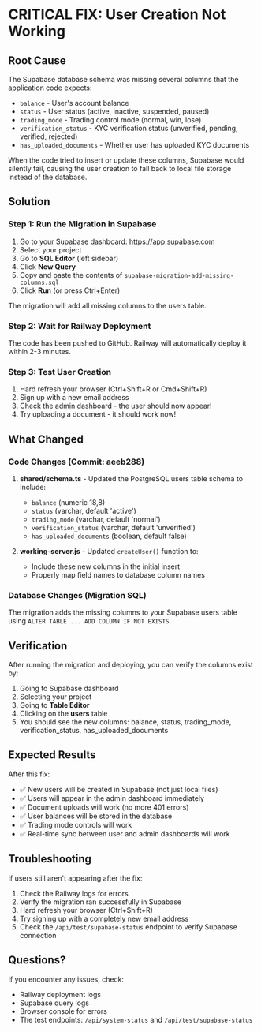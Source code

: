 # CRITICAL FIX: User Creation Not Working

## Root Cause

The Supabase database schema was missing several columns that the application code expects:
- `balance` - User's account balance
- `status` - User status (active, inactive, suspended, paused)
- `trading_mode` - Trading control mode (normal, win, lose)
- `verification_status` - KYC verification status (unverified, pending, verified, rejected)
- `has_uploaded_documents` - Whether user has uploaded KYC documents

When the code tried to insert or update these columns, Supabase would silently fail, causing the user creation to fall back to local file storage instead of the database.

## Solution

### Step 1: Run the Migration in Supabase

1. Go to your Supabase dashboard: https://app.supabase.com
2. Select your project
3. Go to **SQL Editor** (left sidebar)
4. Click **New Query**
5. Copy and paste the contents of `supabase-migration-add-missing-columns.sql`
6. Click **Run** (or press Ctrl+Enter)

The migration will add all missing columns to the users table.

### Step 2: Wait for Railway Deployment

The code has been pushed to GitHub. Railway will automatically deploy it within 2-3 minutes.

### Step 3: Test User Creation

1. Hard refresh your browser (Ctrl+Shift+R or Cmd+Shift+R)
2. Sign up with a new email address
3. Check the admin dashboard - the user should now appear!
4. Try uploading a document - it should work now!

## What Changed

### Code Changes (Commit: aeeb288)

1. **shared/schema.ts** - Updated the PostgreSQL users table schema to include:
   - `balance` (numeric 18,8)
   - `status` (varchar, default 'active')
   - `trading_mode` (varchar, default 'normal')
   - `verification_status` (varchar, default 'unverified')
   - `has_uploaded_documents` (boolean, default false)

2. **working-server.js** - Updated `createUser()` function to:
   - Include these new columns in the initial insert
   - Properly map field names to database column names

### Database Changes (Migration SQL)

The migration adds the missing columns to your Supabase users table using `ALTER TABLE ... ADD COLUMN IF NOT EXISTS`.

## Verification

After running the migration and deploying, you can verify the columns exist by:

1. Going to Supabase dashboard
2. Selecting your project
3. Going to **Table Editor**
4. Clicking on the **users** table
5. You should see the new columns: balance, status, trading_mode, verification_status, has_uploaded_documents

## Expected Results

After this fix:
- ✅ New users will be created in Supabase (not just local files)
- ✅ Users will appear in the admin dashboard immediately
- ✅ Document uploads will work (no more 401 errors)
- ✅ User balances will be stored in the database
- ✅ Trading mode controls will work
- ✅ Real-time sync between user and admin dashboards will work

## Troubleshooting

If users still aren't appearing after the fix:

1. Check the Railway logs for errors
2. Verify the migration ran successfully in Supabase
3. Hard refresh your browser (Ctrl+Shift+R)
4. Try signing up with a completely new email address
5. Check the `/api/test/supabase-status` endpoint to verify Supabase connection

## Questions?

If you encounter any issues, check:
- Railway deployment logs
- Supabase query logs
- Browser console for errors
- The test endpoints: `/api/system-status` and `/api/test/supabase-status`

